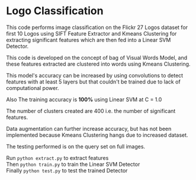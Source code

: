 # Logo Classification

This code performs image classification on the Flickr 27 Logos dataset for first 10 Logos using SIFT Feature Extractor and Kmeans Clustering for extracting significant features which are then fed into a Linear SVM Detector.

This code is developed on the concept of bag of Visual Words Model, and these features extracted are clustered into words using Kmeans Clustering.

This model's accuracy can be increased by using convolutions to detect features with at least 5 layers but that couldn't be trained due to lack of computational power.

Also The training accuracy is __100%__ using Linear SVM at C = 1.0

The number of clusters created are 400 i.e. the number of significant features.

Data augmentation can further increase accuracy, but has not been implemented because Kmeans Clustering hangs due to increased dataset.

The testing performed is on the query set on full images.

Run `python extract.py` to extract features <br/>
Then `python train.py` to train the Linear SVM Detector <br/>
Finally `python test.py` to test the trained Detector <br/>
